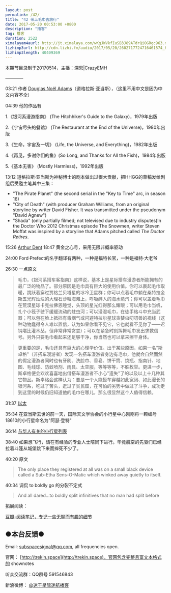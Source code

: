 ```yaml
---
layout: post
permalink: /42/
title: "42 带上毛巾去旅行"
date: 2017-05-20 00:53:00 +0800
description: "播客"
tag: 播客 
duration: 2522
ximalayam4aurl: http://jt.ximalaya.com/wKgJWVkfIuSB3J89ATdrQiOGRgc963.m4a?channel=rss&album_id=3135361&track_id=38420366&uid=6418191&jt=http://audio.xmcdn.com/group29/M01/5F/CE/wKgJWVkfIuSB3J89ATdrQiOGRgc963.m4a
lizhimp3url: http://cdn.lizhi.fm/audio/2017/05/20/2602717724716461574_hd.mp3
lizhimp3length: 40409369
---
```


本期节目录制于20170514，主播：深思\|CrazyEMH

————

03:21 作者 [Douglas Noël Adams](https://en.wikipedia.org/wiki/Douglas_Adams)（道格拉斯·亚当斯），（这里不用中文是因为中文内容不全）

04:39 他的作品有

1.《银河系漫游指南》 (The Hitchhiker&#39;s Guide to the Galaxy)，1979年出版

2.《宇宙尽头的餐馆》 (The Restaurant at the End of the Universe)，1980年出版

3.《生命，宇宙及一切》 (Life, the Universe, and Everything)，1982年出版

4.《再见，多谢你们的鱼》(So Long, and Thanks for All the Fish)，1984年出版

5.《基本无害》 (Mostly Harmless)，1992年出版

13:12 道格拉斯·亚当斯为神秘博士的剧本做出过很大贡献，把HHGG的草稿发给剧组后受邀主笔其中三集：

- &quot;The Pirate Planet&quot; (the second serial in the &quot;Key to Time&quot; arc, in season 16)
- &quot;City of Death&quot; (with producer Graham Williams, from an original storyline by writer David Fisher. It was transmitted under the pseudonym &quot;David Agnew&quot;)
- &quot;Shada&quot; (only partially filmed; not televised due to industry disputes)In the Doctor Who 2012 Christmas episode The Snowmen, writer Steven Moffat was inspired by a storyline that Adams pitched called _The Doctor Retires_.

15:26 [Arthur Dent](http://hitchhikers.wikia.com/wiki/Arthur_Dent)
18:47 黄金之心号，采用无限非概率驱动

24:00 Ford·Prefect的名字翻译有两种，一种是福特长官，一种是福特·大老爷

26:30 一点原文

> 毛巾，《银河系搭车客指南》这样说，基本上是星际搭车漫游者所能拥有的最广泛的物品了。部分原因是毛巾具有巨大的使用价值。你可以裹起毛巾取暖，跳跃着穿过贾格兰贝塔星的冰冷卫星群；你可以点着毛巾躺在桑特拉金斯五光辉灿烂的大理石沙粒海滩上，呼吸醉人的海水蒸汽；你可以盖着毛巾在荒漠星球卡克拉佛恩睡觉，头顶的星光红得那么耀眼；可以用毛巾当帆，扎个小筏子驶下缓缓流动的蛀虫河；可以浸湿毛巾，在徒手格斗中充当武器；可以包在脸上抵挡有毒烟气或闪避特拉尔星球贪婪虫叨叨兽的视线（这种动物蠢得令人难以置信，认为如果你看不见它，它也就看不见你了——迟钝堪比灌木丛，但非常非常贪婪）；可以在紧急时刻挥舞毛巾发出求救信号。另外只要毛巾看起来还足够干净，你当然也可以拿来擦干身体。

> 更重要的是，毛巾还具有巨大的心理学价值。出于某些原因，如果一名&quot;斯卓格&quot;（非搭车漫游者）发现一名搭车漫游者身边有毛巾，他就会自然而然的假定漫游者同时也有牙刷、洗脸巾、香皂、饼干筒、烧瓶、指南针、地图、毛线球、防蚊喷剂、雨具、太空服，等等等等，不胜枚举。更进一步，斯卓格便会欢欢喜喜地出借搭车漫游者不小心&quot;遗失&quot;了的以及以上十几种其它物品。斯卓格会这样认为：要是一个人能搭车穿越如此宽阔、如此漫长的银河系，吃过了苦头，逛过了贫民窟，在可怕的劣势中做过了斗争，成功走到这里的时候仍旧知道他的毛巾在哪儿，那么很显然这个人值得信赖。

31:37 [以太](https://zh.wikipedia.org/wiki/%E4%BB%A5%E5%A4%AA)

35:34 在亚当斯去世的前一天，国际天文学协会的小行星中心刚刚将一颗编号18610的小行星命名为&quot;阿瑟·登特&quot;

36:14 [与华人有关的小行星列表](https://zh.wikipedia.org/wiki/%E8%88%87%E8%8F%AF%E4%BA%BA%E6%9C%89%E9%97%9C%E7%9A%84%E5%B0%8F%E8%A1%8C%E6%98%9F%E5%88%97%E8%A1%A8)

38:40 如果想飞行，请在有经验的专业人士陪同下进行。毕竟航空的先驱们已经拉着斗篷从城堡跳下来而摔死不少了。

40:20 原文

> The only place they registered at all was on a small black device called a Sub-Etha Sens-O-Matic which winked away quietly to itself.

40:34 调侃 to boldly go 的分裂不定式

> And all dared...to boldly split infinitives that no man had split before

拓展阅读：

[豆瓣-阅读笔记，专记一些无聊而有趣的细节](https://book.douban.com/review/3692524/)

## ●本台反馈●

Email: [subspacesignal@qq.com](mailto:subspacesignal@qq.com), all frequencies open.

官网： [http://trekin.space](http://trekin.space)，官网包含完整且富文本格式的 shownotes

听众交流群：QQ群号 591546843

新浪微博： [@迷于星际迷航播客](http://weibo.com/lostinst)
